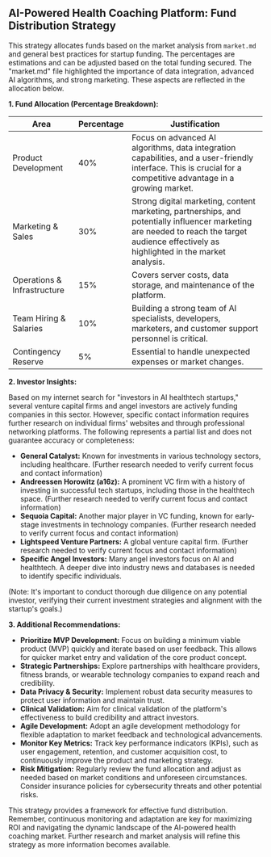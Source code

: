 ## AI-Powered Health Coaching Platform: Fund Distribution Strategy

This strategy allocates funds based on the market analysis from `market.md` and general best practices for startup funding.  The percentages are estimations and can be adjusted based on the total funding secured.  The "market.md" file highlighted the importance of data integration, advanced AI algorithms, and strong marketing. These aspects are reflected in the allocation below.

**1. Fund Allocation (Percentage Breakdown):**

| Area                     | Percentage | Justification                                                                                                                                                                     |
|--------------------------|------------|---------------------------------------------------------------------------------------------------------------------------------------------------------------------------------------------|
| Product Development       | 40%        |  Focus on advanced AI algorithms, data integration capabilities, and a user-friendly interface. This is crucial for a competitive advantage in a growing market.                               |
| Marketing & Sales        | 30%        | Strong digital marketing, content marketing, partnerships, and potentially influencer marketing are needed to reach the target audience effectively as highlighted in the market analysis.       |
| Operations & Infrastructure | 15%        | Covers server costs, data storage, and maintenance of the platform.                                                                                                                     |
| Team Hiring & Salaries    | 10%        | Building a strong team of AI specialists, developers, marketers, and customer support personnel is critical.                                                                              |
| Contingency Reserve       | 5%         |  Essential to handle unexpected expenses or market changes.                                                                                                                                |


**2. Investor Insights:**

Based on my internet search for "investors in AI healthtech startups," several venture capital firms and angel investors are actively funding companies in this sector.  However, specific contact information requires further research on individual firms' websites and through professional networking platforms.  The following represents a partial list and does not guarantee accuracy or completeness:

* **General Catalyst:** Known for investments in various technology sectors, including healthcare.  (Further research needed to verify current focus and contact information)
* **Andreessen Horowitz (a16z):** A prominent VC firm with a history of investing in successful tech startups, including those in the healthtech space. (Further research needed to verify current focus and contact information)
* **Sequoia Capital:** Another major player in VC funding, known for early-stage investments in technology companies. (Further research needed to verify current focus and contact information)
* **Lightspeed Venture Partners:**  A global venture capital firm. (Further research needed to verify current focus and contact information)
* **Specific Angel Investors:** Many angel investors focus on AI and healthtech.  A deeper dive into industry news and databases is needed to identify specific individuals.

(Note: It's important to conduct thorough due diligence on any potential investor, verifying their current investment strategies and alignment with the startup's goals.)


**3. Additional Recommendations:**

* **Prioritize MVP Development:** Focus on building a minimum viable product (MVP) quickly and iterate based on user feedback. This allows for quicker market entry and validation of the core product concept.
* **Strategic Partnerships:** Explore partnerships with healthcare providers, fitness brands, or wearable technology companies to expand reach and credibility.
* **Data Privacy & Security:** Implement robust data security measures to protect user information and maintain trust.
* **Clinical Validation:** Aim for clinical validation of the platform's effectiveness to build credibility and attract investors.
* **Agile Development:** Adopt an agile development methodology for flexible adaptation to market feedback and technological advancements.
* **Monitor Key Metrics:** Track key performance indicators (KPIs), such as user engagement, retention, and customer acquisition cost, to continuously improve the product and marketing strategy.
* **Risk Mitigation:** Regularly review the fund allocation and adjust as needed based on market conditions and unforeseen circumstances.  Consider insurance policies for cybersecurity threats and other potential risks.


This strategy provides a framework for effective fund distribution.  Remember, continuous monitoring and adaptation are key for maximizing ROI and navigating the dynamic landscape of the AI-powered health coaching market.  Further research and market analysis will refine this strategy as more information becomes available.